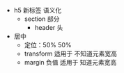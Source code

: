 - h5 新标签 语义化
    - section 部分
        - header 头
- 居中
    - 定位：50% 50% 
    - transform 适用于 不知道元素宽高
    - margin 负值 适用于 知道元素宽高